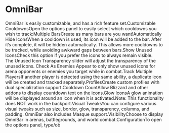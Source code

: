 # OmniBar

OmniBar is easily customizable, and has a rich feature set.Customizable CooldownsOpen the options panel to easily select which cooldowns you wish to track:Multiple BarsCreate as many bars are you want!Automatically Hide IconsWhen a cooldown is used, its icon will be added to the bar. After it’s complete, it will be hidden automatically. This allows more cooldowns to be tracked, while avoiding awkward gaps between bars.Show Unused IconsCheck this option if you prefer the icons to always remain visible. The Unused Icon Transparency slider will adjust the transparency of the unused icons. Check As Enemies Appear to only show unused icons for arena opponents or enemies you target while in combat.Track Multiple PlayersIf another player is detected using the same ability, a duplicate icon will be created and tracked separately.ProfilesCreate custom profiles with dual specialization support.Cooldown CountAllow Blizzard and other addons to display countdown text on the icons.Glow IconsA glow animation will be displayed around an icon when it is activated.Note: This functionality does NOT work in the backport.Visual TweaksYou can configure various visual tweaks such as size, border, glow, transparency, columns, and padding. OmniBar also includes Masque support.VisibilityChoose to display OmniBar in arenas, battlegrounds, and world combat.ConfigurationTo open the options panel, type/ob

